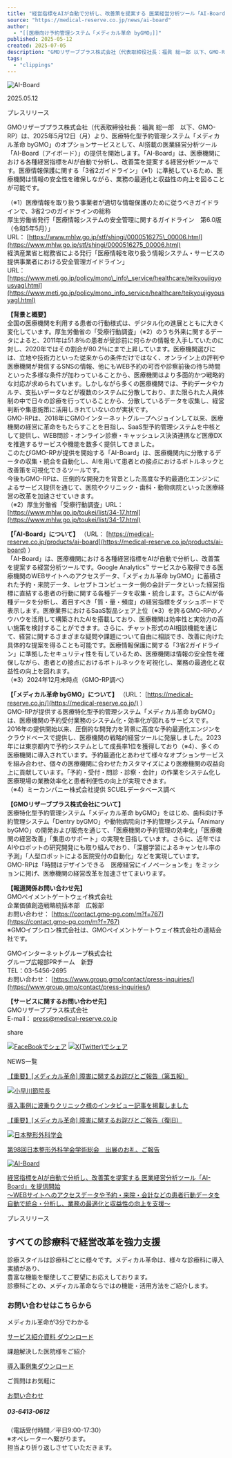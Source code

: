 ```yaml
---
title: "経営指標をAIが自動で分析し、改善策を提案する 医業経営分析ツール「AI-Board」を提供開始～WEBサイトへのアクセスデータや予約・来院・会計などの患者行動データを 自動で統合・分析し、業務の最適化と収益性の向上を支援～ | 診療予約システム「メディカル革命 byGMO」でクリニック経営に革命を"
source: "https://medical-reserve.co.jp/news/ai-board"
author:
  - "[[医療向け予約管理システム「メディカル革命 byGMO」]]"
published: 2025-05-12
created: 2025-07-05
description: "GMOリザーブプラス株式会社（代表取締役社長：福眞 総一郎 以下、GMO-RP）は、2025年5月12日（月）"
tags:
  - "clippings"
---
```

![AI-Board](https://medical-reserve.co.jp/medical/wp-content/uploads/2025/05/AI-Board_OGP_20250508.png)

2025.05.12

プレスリリース

GMOリザーブプラス株式会社（代表取締役社長：福眞 総一郎　以下、GMO-RP）は、2025年5月12日（月）より、医療特化型予約管理システム「メディカル革命 byGMO」のオプションサービスとして、AI搭載の医業経営分析ツール「AI-Board（アイボード）」の提供を開始します。「AI-Board」は、医療機関における各種経営指標をAIが自動で分析し、改善策を提案する経営分析ツールです。医療情報保護に関する「3省2ガイドライン」（※1）に準拠しているため、医療機関は情報の安全性を確保しながら、業務の最適化と収益性の向上を図ることが可能です。

（※1）医療情報を取り扱う事業者が適切な情報保護のために従うべきガイドラインで、3省2つのガイドラインの総称  
厚生労働省発行「医療情報システムの安全管理に関するガイドライン　第6.0版（令和5年5月）」  
URL： [https://www.mhlw.go.jp/stf/shingi/0000516275\_00006.html](https://www.mhlw.go.jp/stf/shingi/0000516275_00006.html)  
経済産業省と総務省による発行「医療情報を取り扱う情報システム・サービスの提供事業者における安全管理ガイドライン」  
URL： [https://www.meti.go.jp/policy/mono\_info\_service/healthcare/teikyoujigyousyagl.html](https://www.meti.go.jp/policy/mono_info_service/healthcare/teikyoujigyousyagl.html)

**【背景と概要】**  
全国の医療機関を利用する患者の行動様式は、デジタル化の進展とともに大きく変化しています。厚生労働省の「受療行動調査」（※2）のうち外来に関するデータによると、2011年は51.8％の患者が受診前に何らかの情報を入手していたのに対し、2020年ではその割合が80.2％にまで上昇しています。医療機関選びには、立地や技術力といった従来からの条件だけではなく、オンライン上の評判や医療機関が発信するSNSの情報、他にもWEB予約の可否や診察前後の待ち時間といった多様な条件が加わっていることから、医療機関はより多面的かつ戦略的な対応が求められています。しかしながら多くの医療機関では、予約データやカルテ、支払いデータなどが複数のシステムに分散しており、また限られた人員体制の中で日々の診療を行っていることから、分散しているデータを収集し、経営判断や集患施策に活用しきれていないのが実状です。  
GMO-RPは、2018年にGMOインターネットグループへジョインして以来、医療機関の経営に革命をもたらすことを目指し、SaaS型予約管理システムを中核として提供し、WEB問診・オンライン診療・キャッシュレス決済連携など医療DXを推進するサービスや機能を数多く提供してきました。  
このたびGMO-RPが提供を開始する「AI-Board」は、医療機関内に分散するデータの収集・統合を自動化し、AIを用いて患者との接点におけるボトルネックと改善策を可視化できるツールです。  
今後もGMO-RPは、圧倒的な開発力を背景とした高度な予約最適化エンジンによるサービス提供を通じて、医院やクリニック・歯科・動物病院といった医療経営の改革を加速させていきます。  
（※2）厚生労働省「受療行動調査」URL： [https://www.mhlw.go.jp/toukei/list/34-17.html](https://www.mhlw.go.jp/toukei/list/34-17.html)

**【「AI-Board」について】** （URL： [https://medical-reserve.co.jp/products/ai-board](https://medical-reserve.co.jp/products/ai-board) ）  
「AI-Board」は、医療機関における各種経営指標をAIが自動で分析し、改善策を提案する経営分析ツールです。Google Analytics™ サービスから取得できる医療機関のWEBサイトへのアクセスデータ、「メディカル革命 byGMO」に蓄積された予約・来院データ、レセプトコンピューター側の会計データといった経営指標に直結する患者の行動に関する各種データを収集・統合します。さらにAIが各種データを分析し、着目すべき「質・量・頻度」の経営指標をダッシュボードで表示します。医療業界におけるSaaS製品シェア上位（※3）を誇るGMO-RPのノウハウを活用して構築されたAIを搭載しており、医療機関は効率性と実効力の高い施策を検討することができます。さらに、チャット形式のAI相談機能を通じて、経営に関するさまざまな疑問や課題について自由に相談でき、改善に向けた具体的な提案を得ることも可能です。医療情報保護に関する「3省2ガイドライン」に準拠したセキュリティ性を有しているため、医療機関は情報の安全性を確保しながら、患者との接点におけるボトルネックを可視化し、業務の最適化と収益性の向上を図れます。  
（※3）2024年12月末時点（GMO-RP調べ）

**【「メディカル革命 byGMO」について】** （URL： [https://medical-reserve.co.jp/](https://medical-reserve.co.jp/) ）  
GMO-RPが提供する医療特化型予約管理システム「メディカル革命 byGMO」は、医療機関の予約受付業務のシステム化・効率化が図れるサービスです。2016年の提供開始以来、圧倒的な開発力を背景に高度な予約最適化エンジンをクラウドベースで提供し、医療機関の戦略的経営ツールに発展しました。2023年には東京都内で予約システムとして成長率1位を獲得しており（※4）、多くの医療機関に導入されています。予約最適化とあわせて様々なオプションサービスを組み合わせ、個々の医療機関に合わせたカスタマイズにより医療機関の収益向上に貢献しています。「予約・受付・問診・診察・会計」の作業をシステム化し医療現場の業務効率化と患者利便性の向上が実現できます。  
（※4）ミーカンパニー株式会社提供 SCUELデータベース調べ

**【GMOリザーブプラス株式会社について】**  
医療特化型予約管理システム「メディカル革命 byGMO」をはじめ、歯科向け予約管理システム「Dentry byGMO」や動物病院向け予約管理システム「Animary byGMO」の開発および販売を通じて、「医療機関の予約管理の効率化」「医療機関の経営改善」「集患のサポート」の実現を目指しています。さらに、近年ではAIやロボットの研究開発にも取り組んでおり、「深層学習によるキャンセル率の予測」「人型ロボットによる医院受付の自動化」などを実現しています。  
GMO-RPは「時間はデザインできる　医療経営にイノベーションを」をミッションに掲げ、医療機関の経営改革を加速させてまいります。

**【報道関係お問い合わせ先】**  
GMOペイメントゲートウェイ株式会社  
企業価値創造戦略統括本部　広報部  
お問い合わせ： [https://contact.gmo-pg.com/m?f=767](https://contact.gmo-pg.com/m?f=767)  
※GMOイプシロン株式会社は、GMOペイメントゲートウェイ株式会社の連結会社です。

GMOインターネットグループ株式会社  
グループ広報部PRチーム　新野  
TEL：03-5456-2695  
お問い合わせ： [https://www.group.gmo/contact/press-inquiries/](https://www.group.gmo/contact/press-inquiries/)

**【サービスに関するお問い合わせ先】**  
GMOリザーブプラス株式会社  
E-mail： press@medical-reserve.co.jp

share

[![FaceBookでシェア](https://medical-reserve.co.jp/medical/wp-content/themes/stinger8-child/images/column/facebook_icon.png)](http://www.facebook.com/share.php?u=https://medical-reserve.co.jp/news/ai-board) [![X(Twitter)でシェア](https://medical-reserve.co.jp/medical/wp-content/themes/stinger8-child/images/column/x_icon.png)](https://twitter.com/share?url=https://medical-reserve.co.jp/news/ai-board)

NEWS一覧

[【重要】\[メディカル革命\] 障害に関するお詫びとご報告（第五報）](https://medical-reserve.co.jp/news/20250616)

[![小早川節院長](https://medical-reserve.co.jp/medical/wp-content/uploads/2025/06/doctor-1024x575-min.png)](https://medical-reserve.co.jp/news/voice_naminoriclinic)

[導入事例に波乗りクリニック様のインタビュー記事を掲載しました](https://medical-reserve.co.jp/news/voice_naminoriclinic)

[【重要】\[メディカル革命\] 障害に関するお詫びとご報告（復旧）](https://medical-reserve.co.jp/news/20250611)

[![日本整形外科学会](https://medical-reserve.co.jp/medical/wp-content/uploads/2025/05/20250526.png)](https://medical-reserve.co.jp/news/joa_close)

[第98回日本整形外科学会学術総会　出展のお礼、ご報告](https://medical-reserve.co.jp/news/joa_close)

[![AI-Board](https://medical-reserve.co.jp/medical/wp-content/uploads/2025/05/AI-Board_OGP_20250508.png)](https://medical-reserve.co.jp/news/ai-board)

[経営指標をAIが自動で分析し、改善策を提案する 医業経営分析ツール「AI-Board」を提供開始  
～WEBサイトへのアクセスデータや予約・来院・会計などの患者行動データを 自動で統合・分析し、業務の最適化と収益性の向上を支援～](https://medical-reserve.co.jp/news/ai-board)

プレスリリース

## すべての診療科で経営改革を強力支援

診療スタイルは診療科ごとに様々です。メディカル革命は、様々な診療科に導入実績があり、  
豊富な機能を駆使してご要望にお応えしております。  
診療科ごとの、メディカル革命ならではの機能・活用方法をご紹介します。

### お問い合わせはこちらから

メディカル革命が3分でわかる

[サービス紹介資料 ダウンロード](https://medical-reserve.co.jp/docdl)

課題解決した医院様をご紹介

[導入事例集ダウンロード](https://medical-reserve.co.jp/docdl)

ご質問はお気軽に

[お問い合わせ](https://medical-reserve.co.jp/inquiry)

##### 03-6413-0612

（電話受付時間／平日9:00-17:30）  
※オペレーターへ繋がります。  
担当より折り返しさせていただきます。